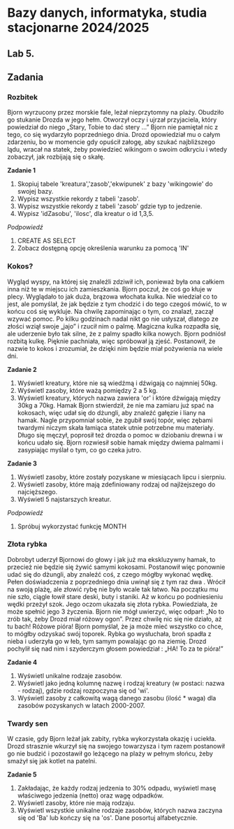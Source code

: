 # Bazy danych, informatyka, studia stacjonarne 2024/2025

## Lab 5.

## **Zadania**

### Rozbitek

Bjorn wyrzucony przez morskie fale, leżał nieprzytomny na plaży. Obudziło go stukanie Drozda w jego hełm. Otworzył oczy i ujrzał przyjaciela, który powiedział do niego „Stary, Tobie to dać stery …” Bjorn nie pamiętał nic z tego, co się wydarzyło poprzedniego dnia. Drozd opowiedział mu o całym zdarzeniu, bo w momencie gdy opuścił załogę, aby szukać najbliższego lądu, wracał na statek, żeby powiedzieć wikingom o swoim odkryciu i wtedy zobaczył, jak rozbijają się o skałę.

**Zadanie 1**

1. Skopiuj tabele 'kreatura','zasob','ekwipunek' z bazy 'wikingowie' do swojej bazy.
2. Wypisz wszystkie rekordy z tabeli 'zasob'.
3. Wypisz wszystkie rekordy z tabeli 'zasob' gdzie typ to jedzenie.
4. Wypisz 'idZasobu', 'ilosc', dla kreatur o id 1,3,5.

_Podpowiedź_
1. CREATE AS SELECT
2. Zobacz dostępną opcję określenia warunku za pomocą 'IN'


### Kokos?

Wygląd wyspy, na której się znaleźli zdziwił ich, ponieważ była ona całkiem inna niż te w miejscu ich zamieszkania. Bjorn poczuł, że coś go kłuje w plecy. Wyglądało to jak duża, brązowa włochata kulka. Nie wiedział co to jest, ale pomyślał, że jak będzie z tym chodzić i do tego czegoś mówić, to w końcu coś się wykluje. Na chwilę zapominając o tym, co znalazł, zaczął wzywać pomoc. Po kilku godzinach nadal nikt go nie usłyszał, dlatego ze złości wziął swoje „jajo” i rzucił nim o palmę. Magiczna kulka rozpadła się, ale uderzenie było tak silne, że z palmy spadło kilka nowych. Bjorn podniósł rozbitą kulkę. Pięknie pachniała, więc spróbował ją zjeść. Postanowił, że nazwie to kokos i zrozumiał, że dzięki nim będzie miał pożywienia na wiele dni.

**Zadanie 2**  

1. Wyświetl kreatury, które nie są wiedźmą i dźwigają co najmniej 50kg.
2. Wyświetl zasoby, które ważą pomiędzy 2 a 5 kg.
3. Wyświetl kreatury, których nazwa zawiera 'or' i które dźwigają między 30kg a 70kg.
Hamak
Bjorn stwierdził, że nie ma zamiaru już spać na kokosach, więc udał się do dżungli, aby znaleźć gałęzie i liany na hamak. Nagle przypomniał sobie, że zgubił swój topór, więc zębami twardymi niczym skała łamiąca statek utnie potrzebne mu materiały. Długo się męczył, poprosił też drozda o pomoc w dziobaniu drewna i w końcu udało się. Bjorn rozwiesił sobie hamak między dwiema palmami i zasypiając myślał o tym, co go czeka jutro.

**Zadanie 3**

1. Wyświetl zasoby, które zostały pozyskane w miesiącach lipcu i sierpniu.
2. Wyświetl zasoby, które mają zdefiniowany rodzaj od najlżejszego do najcięższego.
3. Wyświetl 5 najstarszych kreatur.

_Podpowiedź_
1. Spróbuj wykorzystać funkcję MONTH


### Złota rybka

Dobrobyt uderzył Bjornowi do głowy i jak już ma ekskluzywny hamak, to przecież nie będzie się żywić samymi kokosami. Postanowił więc ponownie udać się do dżungli, aby znaleźć coś, z czego mógłby wykonać wędkę. Pełen doświadczenia z poprzedniego dnia uwinął się z tym raz dwa . Wrócił na swoją plażę, ale złowić rybę nie było wcale tak łatwo. Na początku mu nie szło, ciągle łowił stare deski, buty i staniki. Aż w końcu po podniesieniu wędki przeżył szok. Jego oczom ukazała się złota rybka. Powiedziała, że może spełnić jego 3 życzenia. Bjorn nie mógł uwierzyć, więc odparł: „No to zrób tak, żeby Drozd miał różowy ogon”. Przez chwilę nic się nie działo, aż tu bach! Różowe pióra! Bjorn pomyślał, że ja może mieć wszystko co chce, to mógłby odzyskać swój toporek. Rybka go wysłuchała, broń spadła z nieba i uderzyła go w łeb, tym samym powalając go na ziemię. Drozd pochylił się nad nim i szyderczym głosem powiedział : „HA! To za te pióra!”

**Zadanie 4**

1. Wyświetl unikalne rodzaje zasobów.
2. Wyświetl jako jedną kolumnę nazwę i rodzaj kreatury (w postaci: nazwa - rodzaj), gdzie rodzaj rozpoczyna się od 'wi'.
3. Wyświetl zasoby z całkowitą wagą danego zasobu (ilość * waga) dla zasobów pozyskanych w latach 2000-2007.

### Twardy sen

W czasie, gdy Bjorn leżał jak zabity, rybka wykorzystała okazję i uciekła. Drozd strasznie wkurzył się na swojego towarzysza i tym razem postanowił go nie budzić i pozostawił go leżącego na plaży w pełnym słońcu, żeby smażył się jak kotlet na patelni.

**Zadanie 5**

1. Zakładając, że każdy rodzaj jedzenia to 30% odpadu, wyświetl masę właściwego jedzenia (netto) oraz wagę odpadków.
2. Wyświetl zasoby, które nie mają rodzaju.
3. Wyświetl wszystkie unikalne rodzaje zasobów, których nazwa zaczyna się od 'Ba' lub kończy się na 'os'. Dane posortuj alfabetycznie.